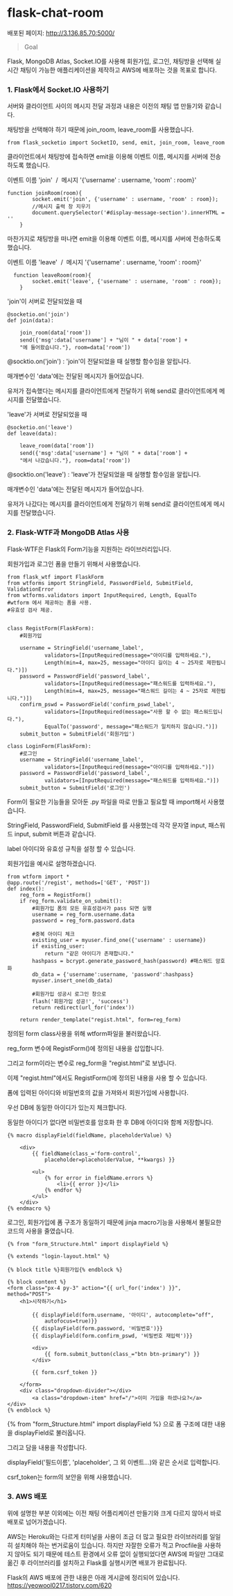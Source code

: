 # flask-chat-room

배포된 페이지: http://3.136.85.70:5000/

> Goal

Flask, MongoDB Atlas, Socket.IO를 사용해 회원가입, 로그인, 채팅방을 선택해 실시간 채팅이 가능한 애플리케이션을 제작하고 AWS에 배포하는 것을 목표로 합니다.

### 1\. Flask에서 Socket.IO 사용하기

서버와 클라이언트 사이의 메시지 전달 과정과 내용은 이전의 채팅 앱 만들기와 같습니다.

채팅방을 선택해야 하기 때문에 join\_room, leave\_room를 사용했습니다.

```
from flask_socketio import SocketIO, send, emit, join_room, leave_room
```

클라이언트에서 채팅방에 접속하면 emit을 이용해 이벤트 이름, 메시지를 서버에 전송하도록 했습니다.

이벤트 이름 'join'  /  메시지 '{'username' : username, 'room' : room}'

```
function joinRoom(room){
        socket.emit('join', {'username' : username, 'room' : room});
        //메시지 출력 창 지우기
        document.querySelector('#display-message-section').innerHTML = ''
    }
```

마찬가지로 채팅방을 떠나면 emit을 이용해 이벤트 이름, 메시지를 서버에 전송하도록 했습니다.

이벤트 이름 'leave'  /  메시지 '{'username' : username, 'room' : room}'

```
  function leaveRoom(room){
        socket.emit('leave', {'username' : username, 'room' : room});
    }

```

'join'이 서버로 전달되었을 때

```
@socketio.on('join')
def join(data):

    join_room(data['room'])
    send({'msg':data['username'] + "님이 " + data['room'] + 
    "에 들어왔습니다."}, room=data['room'])
```

@socktio.on('join') : 'join'이 전달되었을 때 실행할 함수임을 알립니다.

매개변수인 'data'에는 전달된 메시지가 들어있습니다.

유저가 접속했다는 메시지를 클라이언트에게 전달하기 위해 send로 클라이언트에게 메시지를 전달했습니다. 

'leave'가 서버로 전달되었을 때

```
@socketio.on('leave')
def leave(data):

    leave_room(data['room'])
    send({'msg':data['username'] + "님이 " + data['room'] + 
    "에서 나갔습니다."}, room=data['room'])

```

@socktio.on('leave') : 'leave'가 전달되었을 때 실행할 함수임을 알립니다.

매개변수인 'data'에는 전달된 메시지가 들어있습니다.

유저가 나갔다는 메시지를 클라이언트에게 전달하기 위해 send로 클라이언트에게 메시지를 전달했습니다. 

### 2\. Flask-WTF과 MongoDB Atlas 사용

Flask-WTF은 Flask의 Form기능을 지원하는 라이브러리입니다.

회원가입과 로그인 폼을 만들기 위해서 사용했습니다.

```
from flask_wtf import FlaskForm
from wtforms import StringField, PasswordField, SubmitField, ValidationError
from wtforms.validators import InputRequired, Length, EqualTo
#wtform 에서 제공하는 폼을 사용.
#유효성 검사 제공.
   

class RegistForm(FlaskForm):
    #회원가입

    username = StringField('username_label', 
            validators=[InputRequired(message="아이디를 입력하세요."),
            Length(min=4, max=25, message="아이디 길이는 4 ~ 25자로 제한됩니다.")])
    password = PasswordField('password_label',
            validators=[InputRequired(message="패스워드를 입력하세요."),
            Length(min=4, max=25, message="패스워드 길이는 4 ~ 25자로 제한됩니다.")])
    confirm_pswd = PasswordField('confirm_pswd_label',
            validators=[InputRequired(message="사용 할 수 없는 패스워드입니다."),
            EqualTo('password', message="패스워드가 일치하지 않습니다.")])
    submit_button = SubmitField('회원가입')

class LoginForm(FlaskForm):
    #로그인
    username = StringField('username_label', 
            validators=[InputRequired(message="아이디를 입력하세요.")])
    password = PasswordField('password_label', 
            validators=[InputRequired(message="패스워드를 입력하세요.")])
    submit_button = SubmitField('로그인')
```

Form이 필요한 기능들을 모아둔 .py 파일을 따로 만들고 필요할 때 import해서 사용했습니다.

StringField, PasswordField, SubmitField 를 사용했는데 각각 문자열 input, 패스워드 input, submit 버튼과 같습니다.

label 아이디와 유효성 규칙을 설정 할 수 있습니다.

회원가입을 예시로 설명하겠습니다.

```
from wtform import *
@app.route('/regist', methods=['GET', 'POST'])
def index():
    reg_form = RegistForm()
    if reg_form.validate_on_submit():
        #회원가입 폼의 모든 유효성검사가 pass 되면 실행
        username = reg_form.username.data
        password = reg_form.password.data

        #중복 아이디 체크
        existing_user = myuser.find_one({'username' : username})
        if existing_user:
            return "같은 아이디가 존재합니다."
        hashpass = bcrypt.generate_password_hash(password) #패스워드 암호화
        db_data = {'username':username, 'password':hashpass}
        myuser.insert_one(db_data)

        #회원가입 성공시 로그인 창으로
        flash('회원가입 성공!', 'success')
        return redirect(url_for('index'))
        
    return render_template("regist.html", form=reg_form)
```

정의된 form class사용을 위해 wtform파일을 불러왔습니다.

reg\_form 변수에 RegistForm()에 정의된 내용을 삽입합니다.

그리고 form이라는 변수로 reg\_form을 "regist.html"로 보냅니다.

이제 "regist.html"에서도 RegistForm()에 정의된 내용을 사용 할 수 있습니다. 

폼에 입력된 아이디와 비밀번호의 값을 가져와서 회원가입에 사용합니다.

우선 DB에 동일한 아이디가 있는지 체크합니다.

동일한 아이디가 없다면 비밀번호를 암호화 한 후 DB에 아이디와 함께 저장합니다.

```
{% macro displayField(fieldName, placeholderValue) %}

    <div>
        {{ fieldName(class_='form-control',
            placeholder=placeholderValue, **kwargs) }}

        <ul>
            {% for error in fieldName.errors %}
                <li>{{ error }}</li>
            {% endfor %}
        </ul>
    </div>
{% endmacro %}
```

로그인, 회원가입에 폼 구조가 동일하기 때문에 jinja macro기능을 사용해서 불필요한 코드의 사용을 줄였습니다.

```
{% from "form_Structure.html" import displayField %}

{% extends "login-layout.html" %}

{% block title %}회원가입{% endblock %}

{% block content %}
<form class="px-4 py-3" action="{{ url_for('index') }}", method="POST">
    <h1>시작하기</h1>
        
        {{ displayField(form.username, '아이디', autocomplete="off",
            autofocus=true)}}
        {{ displayField(form.password, '비밀번호')}}
        {{ displayField(form.confirm_pswd, '비밀번호 재입력')}}

        <div>
            {{ form.submit_button(class_="btn btn-primary") }}
        </div>

        {{ form.csrf_token }}

    </form>
    <div class="dropdown-divider"></div>
        <a class="dropdown-item" href="/">이미 가입을 하셨나요?</a>
</div>
{% endblock %}
```

{% from "form\_Structure.html" import displayField %} 으로 폼 구조에 대한 내용을 displayField로 불러옵니다.

그리고 담을 내용을 작성합니다.

displayField('필드이름', 'placeholder', 그 외 이벤트...)와 같은 순서로 입력합니다.

csrf\_token는 form의 보안을 위해 사용했습니다.

### 3\. AWS 배포

위에 설명한 부분 이외에는 이전 채팅 어플리케이션 만들기와 크게 다르지 않아서 바로 배포로 넘어가겠습니다.

AWS는 Heroku와는 다르게 터미널을 사용이 조금 더 많고 필요한 라이브러리를 일일히 설치해야 하는 번거로움이 있습니다. 하지만 자잘한 오류가 적고 Procfile을 사용하지 않아도 되기 때문에 테스트 환경에서 오류 없이 실행되었다면 AWS에 파일만 그대로 옮긴 후 라이브러리를 설치하고 Flask를 실행시키면 배포가 완료됩니다.

Flask의 AWS 배포에 관한 내용은 아래 게시글에 정리되어 있습니다.  
https://yeowool0217.tistory.com/620

